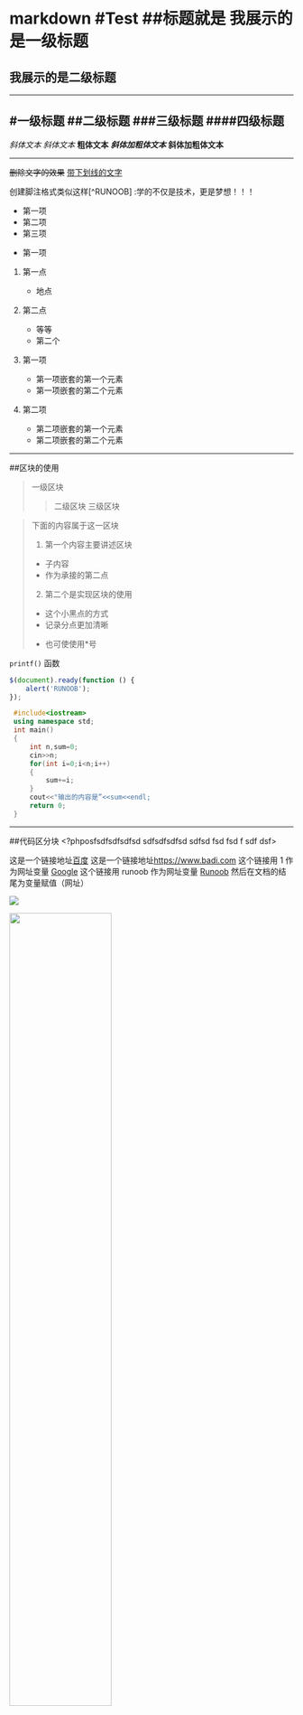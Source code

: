 markdown
#Test
##标题就是
我展示的是一级标题
=

我展示的是二级标题
-
***


#一级标题
##二级标题
###三级标题
####四级标题
---


*斜体文本*
_斜体文本_
**粗体文本**
***斜体加粗体文本***
__斜体加粗体文本__

___
~~删除文字的效果~~
<u>带下划线的文字</u>

创建脚注格式类似这样[^RUNOOB] :学的不仅是技术，更是梦想！！！

+ 第一项
+ 第二项
+ 第三项
- 第一项

1. 第一点 
    - 地点
2. 第二点
   - 等等
   - 第二个

1. 第一项
    - 第一项嵌套的第一个元素
    - 第一项嵌套的第二个元素
2. 第二项
    - 第二项嵌套的第一个元素
    - 第二项嵌套的第二个元素

***
##区块的使用
> 一级区块
>>二级区块
>>三级区块

>下面的内容属于这一区块
>1. 第一个内容主要讲述区块
>   - 子内容
>   - 作为承接的第二点
>2. 第二个是实现区块的使用
>+ 这个小黑点的方式
>+ 记录分点更加清晰
>* 也可使使用*号

`printf()` 函数

```javascript
$(document).ready(function () {
    alert('RUNOOB');
});
```

```c++
 #include<iostream>
 using namespace std;
 int main()
 {
     int n,sum=0;
     cin>>n;
     for(int i=0;i<n;i++)
     {
         sum+=i;
     }
     cout<<"输出的内容是”<<sum<<endl;
     return 0;
 }
````
***
##代码区分块
    <?phposfsdfsdfsdfsd
    sdfsdfsdfsd
    sdfsd
    fsd
    fsd
    f
    sdf
    dsf>

这是一个链接地址[百度][test]
这是一个链接地址<https://www.badi.com>
这个链接用 1 作为网址变量 [Google][1]
这个链接用 runoob 作为网址变量 [Runoob][runoob]
然后在文档的结尾为变量赋值（网址）

[1]: http://www.google.com/
[runoob]: http://www.runoob.com/
[test]: https://www.baidu.com

![](https://img0.baidu.com/it/u=2848195803,1713808513&fm=253&fmt=auto&app=138&f=JPG?w=499&h=316)

<img src="http://static.runoob.com/images/runoob-logo.png" width="60%">

|姓名|年龄|地址|
|:----:|:----:|:----:|
|樊江涛|21|宜宾|
|樊江涛|22|成都|

| 左对齐 | 右对齐 | 居中对齐 |
| :-----| ----: | :----: |
| 单元格 | 单元格 | 单元格 |
| 单元格 | 单元格 | 单元格 |
***
使用 <kbd>音量</kbd>+<kbd>电源</kbd>+<kbd>删除</kbd> 重启电脑
***
###公式表达
$$
\begin{Bmatrix}
   a & b \\
   c & d
\end{Bmatrix}
$$
$$
\begin{CD}
   A @>a>> B \\
@VbVV @AAcA \\
   C @= D
\end{CD}
$$

```mermaid
graph LR
A[方形] -->B(圆角)
    B --> C{条件a}
    C -->|a=1| D[结果1]
    C -->|a=2| E[结果2]
```
***
```mermaid
graph TD
A[方形] --> B(圆角)
    B --> C{条件a}
    C --> |a=1| D[结果1]
    C --> |a=2| E[结果2]
    F[竖向流程图]
```
***
```flow
st=>start: 开始框
op=>operation: 处理框
cond=>condition: 判断框(是或否?)
sub1=>subroutine: 子流程
io=>inputoutput: 输入输出框
e=>end: 结束框
st->op->cond
cond(yes)->io->e
cond(no)->sub1(right)->op
```
***
```flow
st=>start: 开始框
op=>operation: 处理框
cond=>condition: 判断框(是或否?)
sub1=>subroutine: 子流程
io=>inputoutput: 输入输出框
e=>end: 结束框
st->op->cond
cond(yes)->io->e
cond(no)->sub1(right)->op
```

:smile: